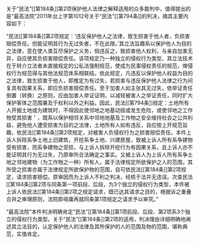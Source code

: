 关于“民法”[[第184条]]第2项保护他人法律之解释适用的众多裁判中，值得提出的是“最高法院”2011年台上字第1012号关于“民法”[[第794条]]的判决，摘其主要内容如下：

“民法[[第184条]]第2项规定：‘违反保护他人之法律，致生损害于他人者，负损害赔偿责任。但能证明其行为无过失者，不在此限。’其立法旨趣系以保护他人为目的之法律，意在使人类互尽保护之义务，倘违反之，致损害他人权利，与亲自加害无异，自应使其负损害赔偿责任。该项规定乃一种独立的侵权行为类型，其立法技术在于转介立法者未直接规定的公私法强制规范，使成为民事侵权责任的规范，俾侵权行为规范得与其他法规范体系相联结。依此规定，凡违反以保护他人权益为目的之法律，致生损害于他人，即推定为有过失，若损害与违反保护他人法律之行为间复具有因果关系，即应负损害赔偿责任。至于加害人如主张其无过失，依举证责任倒置（转换）之原则，应由加害人举证证明，以减轻被害人之举证责任，同时扩大保护客体之范围兼及于权利以外之利益。因此，民法[[第794条]]规定：土地所有人开掘土地或为建筑时，不得因此使邻地之地基动摇或发生危险，或使邻地之工作物受其损害＇，既系以保护相邻关系中邻地地基及工作物之安全维持社会之公共利益，避免他人遭受损害为目的之法律，土地所有人如有违反，自应按上开规范旨趣，依民法[[第184条]]第2项规定，对被害人负侵权行为之损害赔偿责任。本件上诉人拆除系争土地上旧建筑，开挖系争土地、兴建房屋，致被上诉人所有系争建物受有损害，而系争建物之受损，与上诉人拆除开挖行为有因果关系，且上诉人亦不能证明其行为无过失，乃原审所合法确定之事实。又被上诉人为上诉人所有系争土地之邻地建物（为工作物之一种）所有人，属于法律规定所欲保护之人的范围，其所受之损害亦属于法律规定所欲保护物的范围，自可依民法[[第184条]]第2项规定，请求损害赔偿。原审因而为上诉人不利之判决，经核于法并无违误。次查民法[[第184条]]第2项与同条第一项前段、后段，为3个独立的侵权行为类型，本件被上诉人依民法[[第184条]]第2项之规定请求，既已达其请求之目的，根据诉之重叠合并之审理原则，法院即毋庸再就同条第1项规定之请求予以审究。”

“最高法院”本件判决明确肯定“民法”[[第184条]]第1项前段、后段、第2项系3个独立的侵权行为类型。关于“民法”[[第184条]]第2项的适用，判决理由详细明确地阐述其立法目的，认定保护他人的法律及其所保护的人的范围及物的范围，堪称典范，实值肯定。